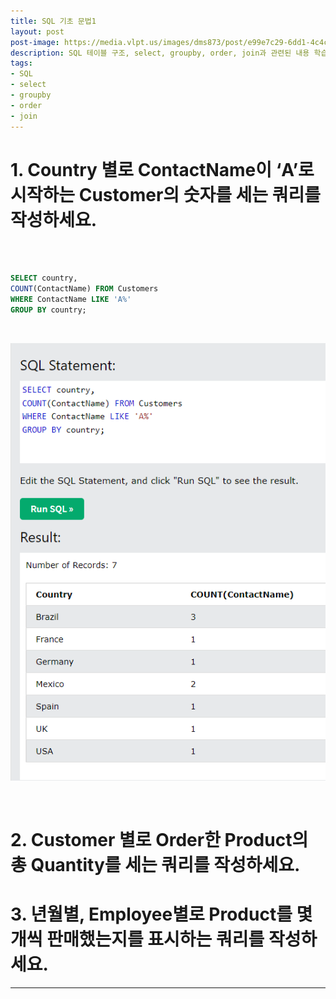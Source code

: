 ```yaml
---
title: SQL 기초 문법1
layout: post
post-image: https://media.vlpt.us/images/dms873/post/e99e7c29-6dd1-4c4c-ae6f-57326892a60a/SQL.png
description: SQL 테이블 구조, select, groupby, order, join과 관련된 내용 학습
tags:
- SQL
- select
- groupby
- order
- join
---
```



# 1. Country 별로 ContactName이 ‘A’로 시작하는 Customer의 숫자를 세는 쿼리를 작성하세요.

<br><br>

```sql
SELECT country,
COUNT(ContactName) FROM Customers
WHERE ContactName LIKE 'A%'
GROUP BY country; 
```

<br>

![alt text](/assets/images/SQL_practce1_1.png)

<br>

# 2. Customer 별로 Order한 Product의 총 Quantity를 세는 쿼리를 작성하세요.



# 3. 년월별, Employee별로 Product를 몇 개씩 판매했는지를 표시하는 쿼리를 작성하세요.

---